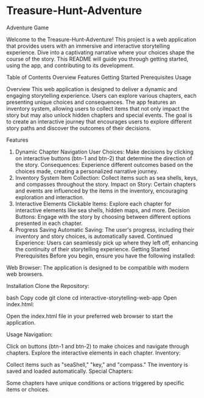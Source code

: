 # Treasure-Hunt-Adventure
Adventure Game

Welcome to the Treasure-Hunt-Adventure! This project is a web application that provides users with an immersive and interactive storytelling experience. Dive into a captivating narrative where your choices shape the course of the story. This README will guide you through getting started, using the app, and contributing to its development.

Table of Contents
Overview
Features
Getting Started
Prerequisites
Usage


Overview
This web application is designed to deliver a dynamic and engaging storytelling experience. Users can explore various chapters,
each presenting unique choices and consequences. The app features an inventory system, allowing users to collect items that not 
only impact the story but may also unlock hidden chapters and special events. The goal is to create an interactive journey that
encourages users to explore different story paths and discover the outcomes of their decisions.

Features
1. Dynamic Chapter Navigation
User Choices: Make decisions by clicking on interactive buttons (btn-1 and btn-2) that determine the direction of the story.
Consequences: Experience different outcomes based on the choices made, creating a personalized narrative journey.
2. Inventory System
Item Collection: Collect items such as sea shells, keys, and compasses throughout the story.
Impact on Story: Certain chapters and events are influenced by the items in the inventory, encouraging exploration and interaction.
3. Interactive Elements
Clickable Items: Explore each chapter for interactive elements like sea shells, hidden maps, and more.
Decision Buttons: Engage with the story by choosing between different options presented in each chapter.
4. Progress Saving
Automatic Saving: The user's progress, including their inventory and story choices, is automatically saved.
Continued Experience: Users can seamlessly pick up where they left off, enhancing the continuity of their storytelling experience.
Getting Started
Prerequisites
Before you begin, ensure you have the following installed:

Web Browser: The application is designed to be compatible with modern web browsers.

Installation
Clone the Repository:

bash
Copy code
git clone <repository-url>
cd interactive-storytelling-web-app
Open index.html:

Open the index.html file in your preferred web browser to start the application.

Usage
Navigation:

Click on buttons (btn-1 and btn-2) to make choices and navigate through chapters.
Explore the interactive elements in each chapter.
Inventory:

Collect items such as "seaShell," "key," and "compass."
The inventory is saved and loaded automatically.
Special Chapters:

Some chapters have unique conditions or actions triggered by specific items or choices.


